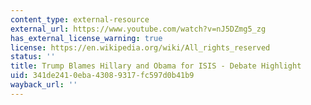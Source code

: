 ```yaml
---
content_type: external-resource
external_url: https://www.youtube.com/watch?v=nJ5DZmg5_zg
has_external_license_warning: true
license: https://en.wikipedia.org/wiki/All_rights_reserved
status: ''
title: Trump Blames Hillary and Obama for ISIS - Debate Highlight
uid: 341de241-0eba-4308-9317-fc597d0b41b9
wayback_url: ''
---
```

